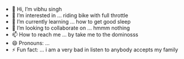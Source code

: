 - 👋 Hi, I’m vibhu singh
- 👀 I’m interested in ... riding bike with full throttle
- 🌱 I’m currently learning ... how to get good sleep
- 💞️ I’m looking to collaborate on ... hmmm nothing
- 📫 How to reach me ... by take me to the dominosss
- 😄 Pronouns: ...
- ⚡ Fun fact: ... i am a very bad in listen to anybody accepts my family

<!---
VibhuS9058/VibhuS9058 is a ✨ special ✨ repository because its `README.md` (this file) appears on your GitHub profile.
You can click the Preview link to take a look at your changes.
--->
